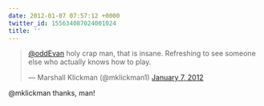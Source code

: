 ```yaml
---
date: 2012-01-07 07:57:12 +0000
twitter_id: 155634087024001024
title: ''
---
```


<blockquote class="twitter-tweet"><p lang="en" dir="ltr"><a href="https://twitter.com/oddEvan?ref_src=twsrc%5Etfw">@oddEvan</a> holy crap man, that is insane. Refreshing to see someone else who actually knows how to play.</p>&mdash; Marshall Klickman (@mklickman1) <a href="https://twitter.com/mklickman1/status/155633325770407936?ref_src=twsrc%5Etfw">January 7, 2012</a></blockquote>
<script async src="https://platform.twitter.com/widgets.js" charset="utf-8"></script>

@mklickman thanks, man!
